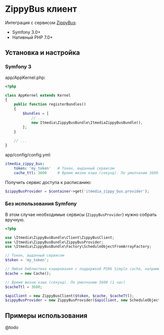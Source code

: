 ZippyBus клиент
===============

Интеграция с сервисом [ZippyBus](https://zippybus.com/):
- Symfony 3.0+
- Нативный PHP 7.0+


Установка и настройка 
---------------------


### Symfony 3

app/AppKernel.php: 

```php
<?php

class AppKernel extends Kernel
{
    public function registerBundles()
    {
        $bundles = [
            // ...
            new Itmedia\ZippyBusBundle\ItmediaZippyBusBundle(),        
        ];
    }
    
    // ...
}
```

app/config/config.yml:

```yaml
itmedia_zippy_bus:
    token: 'my_token'   # Токен, выданный сервисом
    cache_ttl: 3600     # Время жизни кэша (секунд). По умолчанию 3600 (1 час)
```

Получить сервис доступа к расписанию:

```php
$zippyBusProvider = $container->get('itmedia_zippy_bus.provider');
```


### Без использования Symfony

В этом случае необходимые сервисы (`ZippyBusProvider`) нужно собрать вручную.

```php
<?php

use \Itmedia\ZippyBusBundle\Client\ZippyBusClient;
use \Itmedia\ZippyBusBundle\ZippyBusProvider;
use \Itmedia\ZippyBusBundle\Factory\ScheduleObjectFromArrayFactory;

// Токен, выданный сервисом
$token = 'my_token';

// Любая библиотека кэширования с поддержкой PSR6 Simple cache, например https://github.com/symfony/cache
$cache = new Cache();

// Время жизни кэша (секунд). По умолчанию 3600 (1 час)
$cacheTtl = 3600; 

$apiClient = new ZippyBusClient($token, $cache, $cacheTtl);
$zippyBusProvider = new ZippyBusProvider($apiClient, new ScheduleObjectFromArrayFactory());
```



Примеры использования
---------------------

@todo
